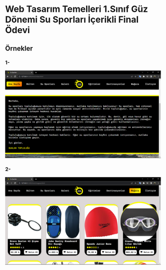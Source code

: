 # Web Tasarım Temelleri 1.Sınıf Güz Dönemi Su Sporları İçerikli Final Ödevi

## Örnekler

### 1-

![](readme/g1.png)

### 2-

![](readme/g2.png)

